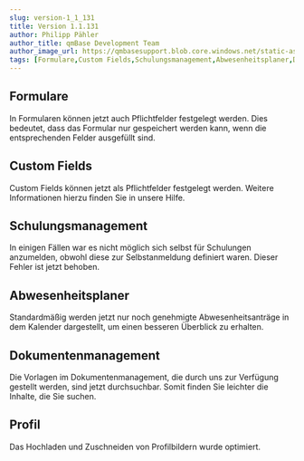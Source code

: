 ```yaml
---
slug: version-1_1_131
title: Version 1.1.131
author: Philipp Pähler
author_title: qmBase Development Team
author_image_url: https://qmbasesupport.blob.core.windows.net/static-assets/img/persons/paehler_round.png
tags: [Formulare,Custom Fields,Schulungsmanagement,Abwesenheitsplaner,Dokumentenmanagement,Profil,Changelog]
---
```

## Formulare

In Formularen können jetzt auch Pflichtfelder festgelegt werden. Dies bedeutet, dass das Formular nur gespeichert werden kann, wenn die entsprechenden Felder ausgefüllt sind.

## Custom Fields

Custom Fields können jetzt als Pflichtfelder festgelegt werden. Weitere Informationen hierzu finden Sie in unsere Hilfe. 

## Schulungsmanagement

In einigen Fällen war es nicht möglich sich selbst für Schulungen anzumelden, obwohl diese zur Selbstanmeldung definiert waren. Dieser Fehler ist jetzt behoben. 

## Abwesenheitsplaner

Standardmäßig werden jetzt nur noch genehmigte Abwesenheitsanträge in dem Kalender dargestellt, um einen besseren Überblick zu erhalten. 

## Dokumentenmanagement

Die Vorlagen im Dokumentenmanagement, die durch uns zur Verfügung gestellt werden, sind jetzt durchsuchbar. Somit finden Sie leichter die Inhalte, die Sie suchen.

## Profil

Das Hochladen und Zuschneiden von Profilbildern wurde optimiert.